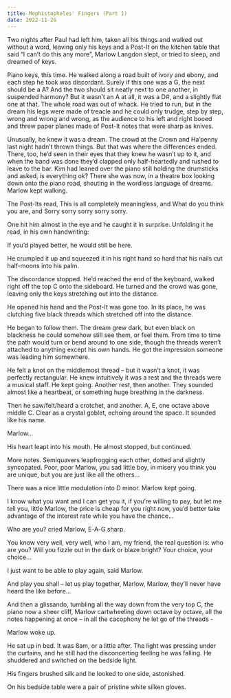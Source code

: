 ```yaml
---
title: Mephistopheles' Fingers (Part 1)
date: 2022-11-26
---
```


Two nights after Paul had left him, taken all his things and walked out without a word, leaving only his keys and a Post-It on the kitchen table that said “I can’t do this any more”, Marlow Langdon slept, or tried to sleep, and dreamed of keys.

Piano keys, this time. He walked along a road built of ivory and ebony, and each step he took was discordant. Surely if this one was a G, the next should be a A? And the two should sit neatly next to one another, in suspended harmony? But it wasn’t an A at all, it was a D#, and a slightly flat one at that. The whole road was out of whack. He tried to run, but in the dream his legs were made of treacle and he could only trudge, step by step, wrong and wrong and wrong, as the audience to his left and right booed and threw paper planes made of Post-It notes that were sharp as knives.

Unusually, he knew it was a dream. The crowd at the Crown and Ha’penny last night hadn’t thrown things. But that was where the differences ended. There, too, he’d seen in their eyes that they knew he wasn’t up to it, and when the band was done they’d clapped only half-heartedly and rushed to leave to the bar. Kim had leaned over the piano still holding the drumsticks and asked, is everything ok? There she was now, in a theatre box looking down onto the piano road, shouting in the wordless language of dreams. Marlow kept walking.

The Post-Its read, This is all completely meaningless, and What do you think you are, and Sorry sorry sorry sorry sorry.

One hit him almost in the eye and he caught it in surprise. Unfolding it he read, in his own handwriting:

If you’d played better, he would still be here.

He crumpled it up and squeezed it in his right hand so hard that his nails cut half-moons into his palm.

The discordance stopped. He’d reached the end of the keyboard, walked right off the top C onto the sideboard. He turned and the crowd was gone, leaving only the keys stretching out into the distance.

He opened his hand and the Post-It was gone too. In its place, he was clutching five black threads which stretched off into the distance.

He began to follow them. The dream grew dark, but even black on blackness he could somehow still see them, or feel them. From time to time the path would turn or bend around to one side, though the threads weren’t attached to anything except his own hands. He got the impression someone was leading him somewhere.

He felt a knot on the middlemost thread – but it wasn’t a knot, it was perfectly rectangular. He knew intuitively it was a rest and the threads were a musical staff. He kept going. Another rest, then another. They sounded almost like a heartbeat, or something huge breathing in the darkness.

Then he saw/felt/heard a crotchet, and another. A, E, one octave above middle C. Clear as a crystal goblet, echoing around the space. It sounded like his name.

Marlow...

His heart leapt into his mouth. He almost stopped, but continued.

More notes. Semiquavers leapfrogging each other, dotted and slightly syncopated. Poor, poor Marlow, you sad little boy, in misery you think you are unique, but you are just like all the others...

There was a nice little modulation into D minor. Marlow kept going.

I know what you want and I can get you it, if you’re willing to pay, but let me tell you, little Marlow, the price is cheap for you right now, you’d better take advantage of the interest rate while you have the chance...

Who are you? cried Marlow, E-A-G sharp.

You know very well, very well, who I am, my friend, the real question is: who are you? Will you fizzle out in the dark or blaze bright? Your choice, your choice...

I just want to be able to play again, said Marlow.

And play you shall – let us play together, Marlow, Marlow, they’ll never have heard the like before...

And then a glissando, tumbling all the way down from the very top C, the piano now a sheer cliff, Marlow cartwheeling down octave by octave, all the notes happening at once – in all the cacophony he let go of the threads - 

Marlow woke up.

He sat up in bed. It was 8am, or a little after. The light was pressing under the curtains, and he still had the disconcerting feeling he was falling. He shuddered and switched on the bedside light.

His fingers brushed silk and he looked to one side, astonished.

On his bedside table were a pair of pristine white silken gloves.
